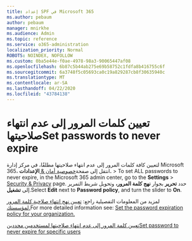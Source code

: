 ```yaml
---
title: إعداد SPF في Microsoft 365
ms.author: pebaum
author: pebaum
manager: mnirkhe
ms.audience: Admin
ms.topic: reference
ms.service: o365-administration
localization_priority: Normal
ROBOTS: NOINDEX, NOFOLLOW
ms.custom: 0ba5e44e-f0ae-4978-98a3-90065447af08
ms.openlocfilehash: 6b87c5b44ab275e69b58752c1fdfa8b416755c6f
ms.sourcegitcommit: 6a3748f5c05693ca0c19a829287cb8f30635940c
ms.translationtype: MT
ms.contentlocale: ar-SA
ms.lasthandoff: 04/22/2020
ms.locfileid: "43784138"
---
```

# <a name="set-passwords-to-never-expire"></a><span data-ttu-id="38721-102">تعيين كلمات المرور إلى عدم انتهاء صلاحيتها</span><span class="sxs-lookup"><span data-stu-id="38721-102">Set passwords to never expire</span></span> 

<span data-ttu-id="38721-103">لتعيين كافة كلمات المرور إلى عدم انتهاء صلاحيتها مطلقًا، في مركز إدارة Microsoft 365، انتقل إلى صفحة[خصوصية أمان &amp; ](https://portal.office.com/adminportal/home#/settings/security) **الإعدادات.** > </span><span class="sxs-lookup"><span data-stu-id="38721-103">To set ALL passwords to never expire, in the Microsoft 365 admin center, go to the **Settings** > [Security &amp; Privacy](https://portal.office.com/adminportal/home#/settings/security) page.</span></span> <span data-ttu-id="38721-104">حدد **تحرير** بجوار **نهج كلمة المرور،** وتحويل شريط التمرير إلى **تشغيل**.</span><span class="sxs-lookup"><span data-stu-id="38721-104">Select **Edit** next to **Password policy**, and turn the slider to **On**.</span></span>
  
<span data-ttu-id="38721-105">لمزيد من المعلومات التفصيلية راجع: [تعيين نهج انتهاء صلاحية كلمة المرور لمؤسستك.](https://docs.microsoft.com/office365/admin/manage/set-password-expiration-policy)</span><span class="sxs-lookup"><span data-stu-id="38721-105">For more detailed information see: [Set the password expiration policy for your organization.](https://docs.microsoft.com/office365/admin/manage/set-password-expiration-policy)</span></span>
  
[<span data-ttu-id="38721-106">تعيين كلمة المرور إلى عدم انتهاء صلاحيتها لمستخدمين محددين</span><span class="sxs-lookup"><span data-stu-id="38721-106">Set password to never expire for specific users</span></span>](https://docs.microsoft.com/office365/admin/add-users/set-password-to-never-expire)
  
